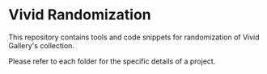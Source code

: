 # Vivid Randomization

This repository contains tools and code snippets for randomization of Vivid Gallery's collection. 

Please refer to each folder for the specific details of a project.
